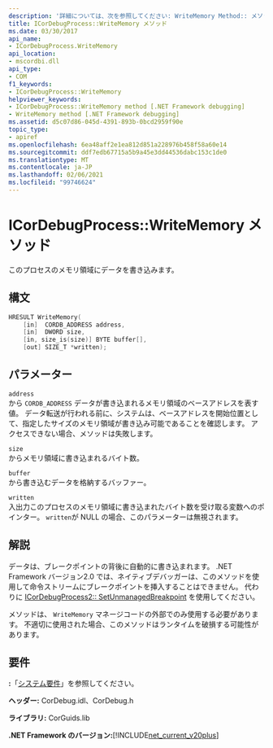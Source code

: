 ```yaml
---
description: '詳細については、次を参照してください: WriteMemory Method:: メソッド'
title: ICorDebugProcess::WriteMemory メソッド
ms.date: 03/30/2017
api_name:
- ICorDebugProcess.WriteMemory
api_location:
- mscordbi.dll
api_type:
- COM
f1_keywords:
- ICorDebugProcess::WriteMemory
helpviewer_keywords:
- ICorDebugProcess::WriteMemory method [.NET Framework debugging]
- WriteMemory method [.NET Framework debugging]
ms.assetid: d5c07d86-045d-4391-893b-0bcd2959f90e
topic_type:
- apiref
ms.openlocfilehash: 6ea48aff2e1ea812d851a228976b458f58a60e14
ms.sourcegitcommit: ddf7edb67715a5b9a45e3dd44536dabc153c1de0
ms.translationtype: MT
ms.contentlocale: ja-JP
ms.lasthandoff: 02/06/2021
ms.locfileid: "99746624"
---
```

# <a name="icordebugprocesswritememory-method"></a>ICorDebugProcess::WriteMemory メソッド

このプロセスのメモリ領域にデータを書き込みます。  
  
## <a name="syntax"></a>構文  
  
```cpp  
HRESULT WriteMemory(  
    [in]  CORDB_ADDRESS address,  
    [in]  DWORD size,  
    [in, size_is(size)] BYTE buffer[],  
    [out] SIZE_T *written);  
```  
  
## <a name="parameters"></a>パラメーター  

 `address`  
 から `CORDB_ADDRESS` データが書き込まれるメモリ領域のベースアドレスを表す値。 データ転送が行われる前に、システムは、ベースアドレスを開始位置として、指定したサイズのメモリ領域が書き込み可能であることを確認します。 アクセスできない場合、メソッドは失敗します。  
  
 `size`  
 からメモリ領域に書き込まれるバイト数。  
  
 `buffer`  
 から書き込むデータを格納するバッファー。  
  
 `written`  
 入出力このプロセスのメモリ領域に書き込まれたバイト数を受け取る変数へのポインター。 `written`が NULL の場合、このパラメーターは無視されます。  
  
## <a name="remarks"></a>解説  

 データは、ブレークポイントの背後に自動的に書き込まれます。 .NET Framework バージョン2.0 では、ネイティブデバッガーは、このメソッドを使用して命令ストリームにブレークポイントを挿入することはできません。 代わりに [ICorDebugProcess2:: SetUnmanagedBreakpoint](icordebugprocess2-setunmanagedbreakpoint-method.md) を使用してください。  
  
 メソッドは、 `WriteMemory` マネージコードの外部でのみ使用する必要があります。 不適切に使用された場合、このメソッドはランタイムを破損する可能性があります。  
  
## <a name="requirements"></a>要件  

 **:**「[システム要件](../../get-started/system-requirements.md)」を参照してください。  
  
 **ヘッダー:** CorDebug.idl、CorDebug.h  
  
 **ライブラリ:** CorGuids.lib  
  
 **.NET Framework のバージョン:**[!INCLUDE[net_current_v20plus](../../../../includes/net-current-v20plus-md.md)]
